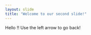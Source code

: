 ```yaml
---
layout: slide
title: "Welcome to our second slide!"
---
```

Hello !!
Use the left arrow to go back!
